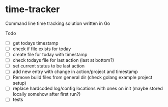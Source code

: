 # time-tracker
Command line time tracking solution written in Go

Todo
 - [ ] get todays timestamp
 - [ ] check if file exists for today
 - [ ] create file for today with timestamp
 - [ ] check todays file for last action (last at bottom?)
 - [ ] set current status to be last action
 - [ ] add new entry with change in action/project and timestamp
 - [ ] Remove build files from general dir (check golang example project setup)
 - [ ] replace hardcoded log/config locations with ones on init (maybe stored locally somehow after first run?)
 - [ ] tests
